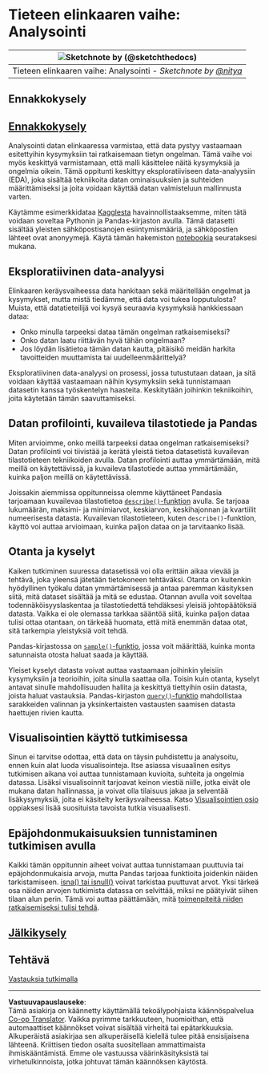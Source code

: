 <!--
CO_OP_TRANSLATOR_METADATA:
{
  "original_hash": "2baeafe1db4d58ee5b8ec85db9de728a",
  "translation_date": "2025-09-05T22:40:07+00:00",
  "source_file": "4-Data-Science-Lifecycle/15-analyzing/README.md",
  "language_code": "fi"
}
-->
# Tieteen elinkaaren vaihe: Analysointi

|![ Sketchnote by [(@sketchthedocs)](https://sketchthedocs.dev) ](../../sketchnotes/15-Analyzing.png)|
|:---:|
| Tieteen elinkaaren vaihe: Analysointi - _Sketchnote by [@nitya](https://twitter.com/nitya)_ |

## Ennakkokysely

## [Ennakkokysely](https://ff-quizzes.netlify.app/en/ds/quiz/28)

Analysointi datan elinkaaressa varmistaa, että data pystyy vastaamaan esitettyihin kysymyksiin tai ratkaisemaan tietyn ongelman. Tämä vaihe voi myös keskittyä varmistamaan, että malli käsittelee näitä kysymyksiä ja ongelmia oikein. Tämä oppitunti keskittyy eksploratiiviseen data-analyysiin (EDA), joka sisältää tekniikoita datan ominaisuuksien ja suhteiden määrittämiseksi ja joita voidaan käyttää datan valmisteluun mallinnusta varten.

Käytämme esimerkkidataa [Kagglesta](https://www.kaggle.com/balaka18/email-spam-classification-dataset-csv/version/1) havainnollistaaksemme, miten tätä voidaan soveltaa Pythonin ja Pandas-kirjaston avulla. Tämä datasetti sisältää yleisten sähköpostisanojen esiintymismääriä, ja sähköpostien lähteet ovat anonyymejä. Käytä tämän hakemiston [notebookia](../../../../4-Data-Science-Lifecycle/15-analyzing/notebook.ipynb) seurataksesi mukana.

## Eksploratiivinen data-analyysi

Elinkaaren keräysvaiheessa data hankitaan sekä määritellään ongelmat ja kysymykset, mutta mistä tiedämme, että data voi tukea lopputulosta? 
Muista, että datatieteilijä voi kysyä seuraavia kysymyksiä hankkiessaan dataa:
- Onko minulla tarpeeksi dataa tämän ongelman ratkaisemiseksi?
- Onko datan laatu riittävän hyvä tähän ongelmaan?
- Jos löydän lisätietoa tämän datan kautta, pitäisikö meidän harkita tavoitteiden muuttamista tai uudelleenmäärittelyä?

Eksploratiivinen data-analyysi on prosessi, jossa tutustutaan dataan, ja sitä voidaan käyttää vastaamaan näihin kysymyksiin sekä tunnistamaan datasetin kanssa työskentelyn haasteita. Keskitytään joihinkin tekniikoihin, joita käytetään tämän saavuttamiseksi.

## Datan profilointi, kuvaileva tilastotiede ja Pandas
Miten arvioimme, onko meillä tarpeeksi dataa ongelman ratkaisemiseksi? Datan profilointi voi tiivistää ja kerätä yleistä tietoa datasetistä kuvailevan tilastotieteen tekniikoiden avulla. Datan profilointi auttaa ymmärtämään, mitä meillä on käytettävissä, ja kuvaileva tilastotiede auttaa ymmärtämään, kuinka paljon meillä on käytettävissä.

Joissakin aiemmissa oppitunneissa olemme käyttäneet Pandasia tarjoamaan kuvailevaa tilastotietoa [`describe()`-funktion](https://pandas.pydata.org/pandas-docs/stable/reference/api/pandas.DataFrame.describe.html) avulla. Se tarjoaa lukumäärän, maksimi- ja minimiarvot, keskiarvon, keskihajonnan ja kvartiilit numeerisesta datasta. Kuvailevan tilastotieteen, kuten `describe()`-funktion, käyttö voi auttaa arvioimaan, kuinka paljon dataa on ja tarvitaanko lisää.

## Otanta ja kyselyt
Kaiken tutkiminen suuressa datasetissä voi olla erittäin aikaa vievää ja tehtävä, joka yleensä jätetään tietokoneen tehtäväksi. Otanta on kuitenkin hyödyllinen työkalu datan ymmärtämisessä ja antaa paremman käsityksen siitä, mitä dataset sisältää ja mitä se edustaa. Otannan avulla voit soveltaa todennäköisyyslaskentaa ja tilastotiedettä tehdäksesi yleisiä johtopäätöksiä datasta. Vaikka ei ole olemassa tarkkaa sääntöä siitä, kuinka paljon dataa tulisi ottaa otantaan, on tärkeää huomata, että mitä enemmän dataa otat, sitä tarkempia yleistyksiä voit tehdä.

Pandas-kirjastossa on [`sample()`-funktio](https://pandas.pydata.org/pandas-docs/stable/reference/api/pandas.DataFrame.sample.html), jossa voit määrittää, kuinka monta satunnaista otosta haluat saada ja käyttää.

Yleiset kyselyt datasta voivat auttaa vastaamaan joihinkin yleisiin kysymyksiin ja teorioihin, joita sinulla saattaa olla. Toisin kuin otanta, kyselyt antavat sinulle mahdollisuuden hallita ja keskittyä tiettyihin osiin datasta, joista haluat vastauksia. Pandas-kirjaston [`query()`-funktio](https://pandas.pydata.org/pandas-docs/stable/reference/api/pandas.DataFrame.query.html) mahdollistaa sarakkeiden valinnan ja yksinkertaisten vastausten saamisen datasta haettujen rivien kautta.

## Visualisointien käyttö tutkimisessa
Sinun ei tarvitse odottaa, että data on täysin puhdistettu ja analysoitu, ennen kuin alat luoda visualisointeja. Itse asiassa visuaalinen esitys tutkimisen aikana voi auttaa tunnistamaan kuvioita, suhteita ja ongelmia datassa. Lisäksi visualisoinnit tarjoavat keinon viestiä niille, jotka eivät ole mukana datan hallinnassa, ja voivat olla tilaisuus jakaa ja selventää lisäkysymyksiä, joita ei käsitelty keräysvaiheessa. Katso [Visualisointien osio](../../../../../../../../../3-Data-Visualization) oppiaksesi lisää suosituista tavoista tutkia visuaalisesti.

## Epäjohdonmukaisuuksien tunnistaminen tutkimisen avulla
Kaikki tämän oppitunnin aiheet voivat auttaa tunnistamaan puuttuvia tai epäjohdonmukaisia arvoja, mutta Pandas tarjoaa funktioita joidenkin näiden tarkistamiseen. [isna() tai isnull()](https://pandas.pydata.org/pandas-docs/stable/reference/api/pandas.isna.html) voivat tarkistaa puuttuvat arvot. Yksi tärkeä osa näiden arvojen tutkimista datassa on selvittää, miksi ne päätyivät siihen tilaan alun perin. Tämä voi auttaa päättämään, mitä [toimenpiteitä niiden ratkaisemiseksi tulisi tehdä](../../../../../../../../../2-Working-With-Data/08-data-preparation/notebook.ipynb).

## [Jälkikysely](https://ff-quizzes.netlify.app/en/ds/quiz/29)

## Tehtävä

[Vastauksia tutkimalla](assignment.md)

---

**Vastuuvapauslauseke**:  
Tämä asiakirja on käännetty käyttämällä tekoälypohjaista käännöspalvelua [Co-op Translator](https://github.com/Azure/co-op-translator). Vaikka pyrimme tarkkuuteen, huomioithan, että automaattiset käännökset voivat sisältää virheitä tai epätarkkuuksia. Alkuperäistä asiakirjaa sen alkuperäisellä kielellä tulee pitää ensisijaisena lähteenä. Kriittisen tiedon osalta suositellaan ammattimaista ihmiskääntämistä. Emme ole vastuussa väärinkäsityksistä tai virhetulkinnoista, jotka johtuvat tämän käännöksen käytöstä.